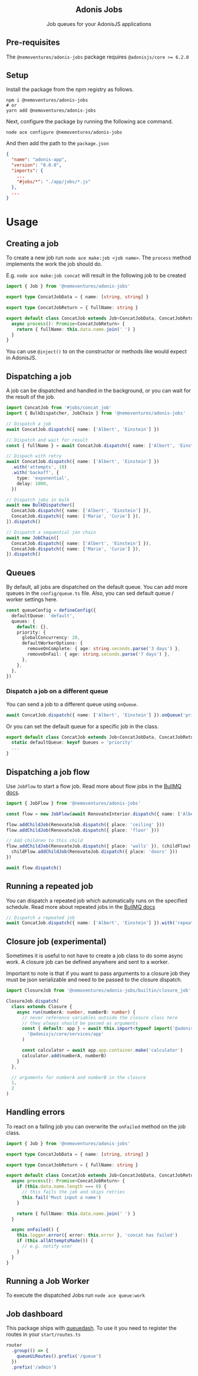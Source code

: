 <div align="center">
  <h2><b>Adonis Jobs</b></h2>
  <p>Job queues for your AdonisJS applications</p>
</div>

## **Pre-requisites**

The `@nemoventures/adonis-jobs` package requires `@adonisjs/core >= 6.2.0`

## **Setup**

Install the package from the npm registry as follows.

```
npm i @nemoventures/adonis-jobs
# or
yarn add @nemoventures/adonis-jobs
```

Next, configure the package by running the following ace command.

```
node ace configure @nemoventures/adonis-jobs
```

And then add the path to the `package.json`

```json
{
  "name": "adonis-app",
  "version": "0.0.0",
  "imports": {
    ...
    "#jobs/*": "./app/jobs/*.js"
  },
  ...
}
```

# Usage

## Creating a job

To create a new job run `node ace make:job <job name>`. The `process` method implements the work the job should do.

E.g. `node ace make:job concat` will result in the following job to be created

```typescript
import { Job } from '@nemoventures/adonis-jobs'

export type ConcatJobData = { name: [string, string] }

export type ConcatJobReturn = { fullName: string }

export default class ConcatJob extends Job<ConcatJobData, ConcatJobReturn> {
  async process(): Promise<ConcatJobReturn> {
    return { fullName: this.data.name.join(' ') }
  }
}
```

You can use `@inject()` to on the constructor or methods like would expect in AdonisJS.

## Dispatching a job

A job can be dispatched and handled in the background, or you can wait for the result of the job.

```typescript
import ConcatJob from '#jobs/concat_job'
import { BulkDispatcher, JobChain } from '@nemoventures/adonis-jobs'

// Dispatch a job
await ConcatJob.dispatch({ name: ['Albert', 'Einstein'] })

// Dispatch and wait for result
const { fullName } = await ConcatJob.dispatch({ name: ['Albert', 'Einstein'] }).waitResult()

// Dispach with retry
await ConcatJob.dispatch({ name: ['Albert', 'Einstein'] })
  .with('attempts', 10)
  .with('backoff', {
    type: 'exponential',
    delay: 1000,
  })

// Dispatch jobs in bulk
await new BulkDispatcher([
  ConcatJob.dispatch({ name: ['Albert', 'Einstein'] }),
  ConcatJob.dispatch({ name: ['Marie', 'Curie'] }),
]).dispatch()

// Dispatch a sequential jon chain
await new JobChain([
  ConcatJob.dispatch({ name: ['Albert', 'Einstein'] }),
  ConcatJob.dispatch({ name: ['Marie', 'Curie'] }),
]).dispatch()
```

## Queues

By default, all jobs are dispatched on the default queue. You can add more queues in the `config/queue.ts` file.
Also, you can sed default queue / worker settings here.

```typescript
const queueConfig = defineConfig({
  defaultQueue: 'default',
  queues: {
    default: {},
    priority: {
      globalConcurrency: 20,
      defaultWorkerOptions: {
        removeOnComplete: { age: string.seconds.parse('3 days') },
        removeOnFail: { age: string.seconds.parse('7 days') },
      },
    },
  },
})
```

### Dispatch a job on a different queue

You can send a job to a different queue using `onQueue`.

```typescript
await ConcatJob.dispatch({ name: ['Albert', 'Einstein'] }).onQueue('priority')
```

Or you can set the default queue for a specific job in the class.

```typescript
export default class ConcatJob extends Job<ConcatJobData, ConcatJobReturn> {
  static defaultQueue: keyof Queues = 'priority'
  ...
}
```

## Dispatching a job flow

Use `JobFlow` to start a flow job. Read more about flow jobs in the [BullMQ docs](https://docs.bullmq.io/guide/flows).

```typescript
import { JobFlow } from '@nemoventures/adonis-jobs'

const flow = new JobFlow(await RenovateInterior.dispatch({ name: ['Albert', 'Einstein'] }))

flow.addChildJob(RenovateJob.dispatch({ place: 'ceiling' }))
flow.addChildJob(RenovateJob.dispatch({ place: 'floor' }))

// Add children to this child
flow.addChildJob(RenovateJob.dispatch({ place: 'walls' }), (childFlow) => {
  childFlow.addChildJob(RenovateJob.dispatch({ place: 'doors' }))
})

await flow.dispatch()
```

## Running a repeated job

You can dispatch a repeated job which automatically runs on the specified schedule. Read more about repeated jobs in the [BullMQ docs](https://docs.bullmq.io/guide/jobs/repeatable)

```typescript
// Dispatch a repeated job
await ConcatJob.dispatch({ name: ['Albert', 'Einstein'] }).with('repeat', { pattern: '0 2 * * 0' })
```

## Closure job (experimental)

Sometimes it is useful to not have to create a job class to do some async work. A closure job can be defined anywhere and sent to a worker.

Important to note is that if you want to pass arguments to a closure job they must be json serializable and need to be passed to the closure dispatch.

```typescript
import ClosureJob from '@nemoventures/adonis-jobs/builtin/closure_job'

ClosureJob.dispatch(
  class extends Closure {
    async run(numberA: number, numberB: number) {
      // never reference variables outside the closure class here
      // they always should be passed as arguments
      const { default: app } = await this.import<typeof import('@adonisjs/core/services/app')>(
        '@adonisjs/core/services/app'
      )

      const calculator = await app.app.container.make('calculator')
      calculator.add(numberA, numberB)
    }
  },

  // arguments for numberA and numberB in the closure
  1,
  2
)
```

## Handling errors

To react on a failing job you can overwrite the `onFailed` method on the job class.

```typescript
import { Job } from '@nemoventures/adonis-jobs'

export type ConcatJobData = { name: [string, string] }

export type ConcatJobReturn = { fullName: string }

export default class ConcatJob extends Job<ConcatJobData, ConcatJobReturn> {
  async process(): Promise<ConcatJobReturn> {
    if (this.data.name.length === 0) {
      // this fails the job and skips retries
      this.fail('Must input a name')
    }

    return { fullName: this.data.name.join(' ') }
  }

  async onFailed() {
    this.logger.error({ error: this.error }, 'concat has failed')
    if (this.allAttemptsMade()) {
      // e.g. notify user
    }
  }
}
```

## Running a Job Worker

To execute the dispatched Jobs run `node ace queue:work`

## Job dashboard

This package ships with [queuedash](https://www.queuedash.com/). To use it you need to register the routes in your `start/routes.ts`

```typescript
router
  .group(() => {
    queueUiRoutes().prefix('/queue')
  })
  .prefix('/admin')
```
